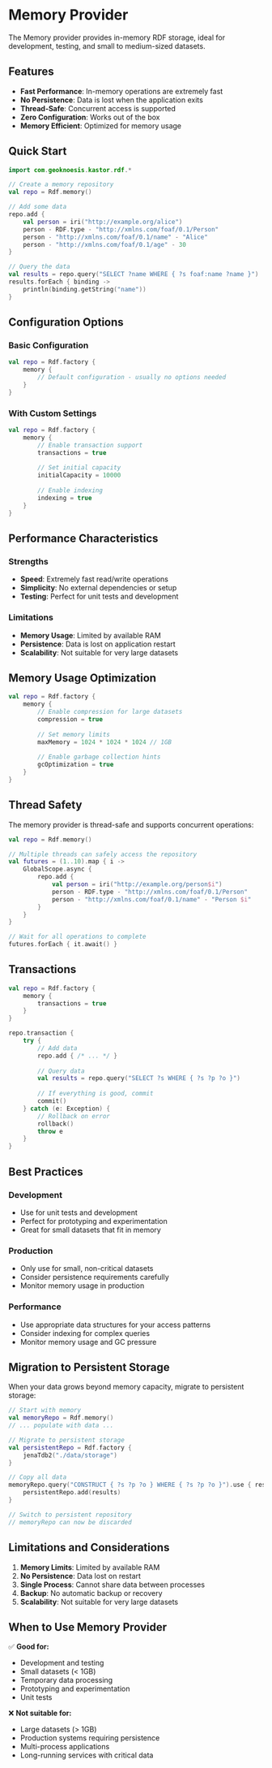 # Memory Provider

The Memory provider provides in-memory RDF storage, ideal for development, testing, and small to medium-sized datasets.

## Features

- **Fast Performance**: In-memory operations are extremely fast
- **No Persistence**: Data is lost when the application exits
- **Thread-Safe**: Concurrent access is supported
- **Zero Configuration**: Works out of the box
- **Memory Efficient**: Optimized for memory usage

## Quick Start

```kotlin
import com.geoknoesis.kastor.rdf.*

// Create a memory repository
val repo = Rdf.memory()

// Add some data
repo.add {
    val person = iri("http://example.org/alice")
    person - RDF.type - "http://xmlns.com/foaf/0.1/Person"
    person - "http://xmlns.com/foaf/0.1/name" - "Alice"
    person - "http://xmlns.com/foaf/0.1/age" - 30
}

// Query the data
val results = repo.query("SELECT ?name WHERE { ?s foaf:name ?name }")
results.forEach { binding ->
    println(binding.getString("name"))
}
```

## Configuration Options

### Basic Configuration

```kotlin
val repo = Rdf.factory {
    memory {
        // Default configuration - usually no options needed
    }
}
```

### With Custom Settings

```kotlin
val repo = Rdf.factory {
    memory {
        // Enable transaction support
        transactions = true
        
        // Set initial capacity
        initialCapacity = 10000
        
        // Enable indexing
        indexing = true
    }
}
```

## Performance Characteristics

### Strengths
- **Speed**: Extremely fast read/write operations
- **Simplicity**: No external dependencies or setup
- **Testing**: Perfect for unit tests and development

### Limitations
- **Memory Usage**: Limited by available RAM
- **Persistence**: Data is lost on application restart
- **Scalability**: Not suitable for very large datasets

## Memory Usage Optimization

```kotlin
val repo = Rdf.factory {
    memory {
        // Enable compression for large datasets
        compression = true
        
        // Set memory limits
        maxMemory = 1024 * 1024 * 1024 // 1GB
        
        // Enable garbage collection hints
        gcOptimization = true
    }
}
```

## Thread Safety

The memory provider is thread-safe and supports concurrent operations:

```kotlin
val repo = Rdf.memory()

// Multiple threads can safely access the repository
val futures = (1..10).map { i ->
    GlobalScope.async {
        repo.add {
            val person = iri("http://example.org/person$i")
            person - RDF.type - "http://xmlns.com/foaf/0.1/Person"
            person - "http://xmlns.com/foaf/0.1/name" - "Person $i"
        }
    }
}

// Wait for all operations to complete
futures.forEach { it.await() }
```

## Transactions

```kotlin
val repo = Rdf.factory {
    memory {
        transactions = true
    }
}

repo.transaction {
    try {
        // Add data
        repo.add { /* ... */ }
        
        // Query data
        val results = repo.query("SELECT ?s WHERE { ?s ?p ?o }")
        
        // If everything is good, commit
        commit()
    } catch (e: Exception) {
        // Rollback on error
        rollback()
        throw e
    }
}
```

## Best Practices

### Development
- Use for unit tests and development
- Perfect for prototyping and experimentation
- Great for small datasets that fit in memory

### Production
- Only use for small, non-critical datasets
- Consider persistence requirements carefully
- Monitor memory usage in production

### Performance
- Use appropriate data structures for your access patterns
- Consider indexing for complex queries
- Monitor memory usage and GC pressure

## Migration to Persistent Storage

When your data grows beyond memory capacity, migrate to persistent storage:

```kotlin
// Start with memory
val memoryRepo = Rdf.memory()
// ... populate with data ...

// Migrate to persistent storage
val persistentRepo = Rdf.factory {
    jenaTdb2("./data/storage")
}

// Copy all data
memoryRepo.query("CONSTRUCT { ?s ?p ?o } WHERE { ?s ?p ?o }").use { results ->
    persistentRepo.add(results)
}

// Switch to persistent repository
// memoryRepo can now be discarded
```

## Limitations and Considerations

1. **Memory Limits**: Limited by available RAM
2. **No Persistence**: Data lost on restart
3. **Single Process**: Cannot share data between processes
4. **Backup**: No automatic backup or recovery
5. **Scalability**: Not suitable for very large datasets

## When to Use Memory Provider

✅ **Good for:**
- Development and testing
- Small datasets (< 1GB)
- Temporary data processing
- Prototyping and experimentation
- Unit tests

❌ **Not suitable for:**
- Large datasets (> 1GB)
- Production systems requiring persistence
- Multi-process applications
- Long-running services with critical data
